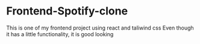 # Frontend-Spotify-clone
This is one of my frontend project using react and taliwind css
Even though it has a little functionality, it is good looking
